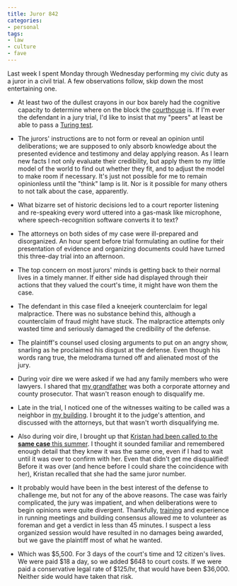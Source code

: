 ```yaml
---
title: Juror 842
categories:
- personal
tags:
- law
- culture
- fave
---
```


Last week I spent Monday through Wednesday performing my civic duty as a juror in a civil trial.  A few observations follow, skip down the most entertaining one.

  * At least two of the dullest crayons in our box barely had the cognitive capacity to determine where on the block the [courthouse][1] is.  If I'm ever the defendant in a jury trial, I'd like to insist that my "peers" at least be able to pass a [Turing test][2].

  * The jurors' instructions are to not form or reveal an opinion until deliberations; we are supposed to only absorb knowledge about the presented evidence and testimony and delay applying reason.  As I learn new facts I not only evaluate their credibility, but apply them to my little model of the world to find out whether they fit, and to adjust the model to make room if necessary.  It's just not possible for me to remain opinionless until the "think" lamp is lit.  Nor is it possible for many others to not talk about the case, apparently.

  * What bizarre set of historic decisions led to a court reporter listening and re-speaking every word uttered into a gas-mask like microphone, where speech-recognition software converts it to text?

  * The attorneys on both sides of my case were ill-prepared and disorganized.  An hour spent before trial formulating an outline for their presentation of evidence and organizing documents could have turned this three-day trial into an afternoon.

  * The top concern on most jurors' minds is getting back to their normal lives in a timely manner.  If either side had displayed through their actions that they valued the court's time, it might have won them the case.

  * The defendant in this case filed a kneejerk counterclaim for legal malpractice.  There was no substance behind this, although a counterclaim of fraud might have stuck.  The malpractice attempts only wasted time and seriously damaged the credibility of the defense.

  * The plaintiff's counsel used closing arguments to put on an angry show, snarling as he proclaimed his disgust at the defense.  Even though his words rang true, the melodrama turned off and alienated most of the jury.

  * During voir dire we were asked if we had any family members who were lawyers.  I shared that [my grandfather][3] was both a corporate attorney and county prosecutor.  That wasn't reason enough to disqualify me.

  * Late in the trial, I noticed one of the witnesses waiting to be called was a neighbor in [my building][4].  I brought it to the judge's attention, and discussed with the attorneys, but that wasn't worth disqualifying me.

  * Also during voir dire, I brought up that [Kristan had been called to the **same case** this summer][5].  I thought it sounded familiar and remembered enough detail that they knew it was the same one, even if I had to wait until it was over to confirm with her.  Even that didn't get me disqualified!  Before it was over (and hence before I could share the coincidence with her), Kristan recalled that she had the same juror number.

  * It probably would have been in the best interest of the defense to challenge me, but not for any of the above reasons.  The case was fairly complicated, the jury was impatient, and when deliberations were to begin opinions were quite divergent.  Thankfully, [training][6] and experience in running meetings and building consensus allowed me to volunteer as foreman and get a verdict in less than 45 minutes.  I suspect a less organized session would have resulted in no damages being awarded, but we gave the plaintiff most of what he wanted.

  * Which was $5,500.  For 3 days of the court's time and 12 citizen's lives.  We were paid $18 a day, so we added $648 to court costs.  If we were paid a conservative legal rate of $125/hr, that would have been $36,000.  Neither side would have taken that risk.

   [1]: http://www.courts.mo.gov/hosted/circuit22/Directions.htm#civil
   [2]: http://plato.stanford.edu/entries/turing-test/
   [3]: http://www.gerwitz.com/genealogy/individual.php?pid=I2691
   [4]: http://www.stlouislofts.com/703north13th.html
   [5]: http://almost.gerwitz.com/2006/06/07/jury-duty-day-one.html
   [6]: http://www.slu.edu/colleges/AS/PSY/
